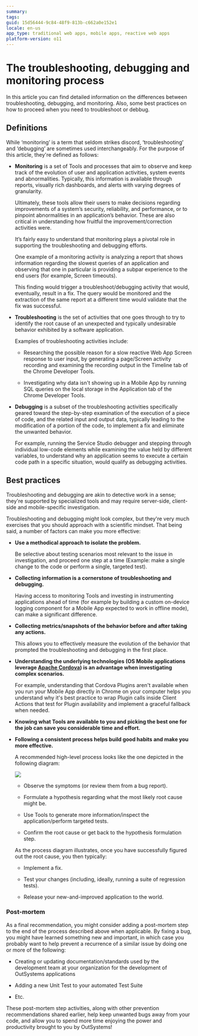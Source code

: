 ```yaml
---
summary:
tags:
guid: 15d56444-9c84-48f9-813b-c662a0e152e1
locale: en-us
app_type: traditional web apps, mobile apps, reactive web apps
platform-version: o11
---
```


# The troubleshooting, debugging and monitoring process

In this article you can find detailed information on the differences between troubleshooting, debugging, and monitoring. Also, some best practices on how to proceed when you need to troubleshoot or debbug. 

## Definitions

While ‘monitoring’ is a term that seldom strikes discord, ‘troubleshooting’ and ‘debugging’ are sometimes used interchangeably. For the purpose of this article, they're defined as follows:

* **Monitoring** is a set of Tools and processes that aim to observe and keep track of the evolution of user and application activities, system events and abnormalities. Typically, this information is available through reports, visually rich dashboards, and alerts with varying degrees of granularity. 

    Ultimately, these tools allow their users to make decisions regarding improvements of a system’s security, reliability, and performance, or to pinpoint abnormalities in an application’s behavior. These are also critical in understanding how fruitful the improvement/correction activities were. 

    It’s fairly easy to understand that monitoring plays a pivotal role in supporting the troubleshooting and debugging efforts.

    One example of a monitoring activity is analyzing a report that shows information regarding the slowest queries of an application and observing that one in particular is providing a subpar experience to the end users (for example, Screen timeouts). 

    This finding would trigger a troubleshoot/debugging activity that would, eventually, result in a fix. The query would be monitored and the extraction of the same report at a different time would validate that the fix was successful.

* **Troubleshooting** is the set of activities that one goes through to try to identify the root cause of an unexpected and typically undesirable behavior exhibited by a software application.

    Examples of troubleshooting activities include:

    * Researching the possible reason for a slow reactive Web App Screen response to user input, by generating a page/Screen activity recording and examining the recording output in the Timeline tab of the Chrome Developer Tools.
    
    * Investigating why data isn't showing up in a Mobile App by running SQL queries on the local storage in the Application tab of the Chrome Developer Tools.


* **Debugging** is a subset of the troubleshooting activities specifically geared toward the step-by-step examination of the execution of a piece of code, and the related input and output data, typically leading to the modification of a portion of the code, to implement a fix and eliminate the unwanted behavior.

    For example, running the Service Studio debugger and stepping through individual low-code elements while examining the value held by different variables, to understand why an application seems to execute a certain code path in a specific situation, would qualify as debugging activities.

## Best practices

Troubleshooting and debugging are akin to detective work in a sense; they're supported by specialized tools and may require server-side, client-side and mobile-specific investigation. 

Troubleshooting and debugging might look complex, but they're very much exercises that you should approach with a scientific mindset. That being said, a number of factors can make you more effective:

* **Use a methodical approach to isolate the problem.**

    Be selective about testing scenarios most relevant to the issue in investigation, and proceed one step at a time (Example: make a single change to the code or perform a single, targeted test).

* **Collecting information is a cornerstone of troubleshooting and debugging.**
    
    Having access to  monitoring Tools and investing in instrumenting applications ahead of time (for example by building a custom on-device logging component for a Mobile App expected to work in offline mode), can make a significant difference.

* **Collecting metrics/snapshots of the behavior before and after taking any actions.**

    This allows you to effectively measure the evolution of the behavior that prompted the troubleshooting and debugging in the first place.

* **Understanding the underlying technologies (OS Mobile applications leverage [Apache Cordova](https://cordova.apache.org/docs/en/latest/guide/overview/)) is an advantage when investigating complex scenarios.** 

    For example, understanding that Cordova Plugins aren't available when you run your Mobile App directly in Chrome on your computer helps you understand why it's best practice to wrap Plugin calls inside Client Actions that test for Plugin availability and implement a graceful fallback when needed.

* **Knowing what Tools are available to you and picking the best one for the job can save you considerable time and effort.**

* **Following a consistent process helps build good habits and make you more effective.** 

    A recommended high-level process looks like the one depicted in the following diagram:

    ![](images/OutSystems_provides_rich_0.png)

    * Observe the symptoms (or review them from a bug report).

    * Formulate a hypothesis regarding what the most likely root cause might be.

    * Use Tools to generate more information/inspect the application/perform targeted tests.

    * Confirm the root cause or get back to the hypothesis formulation step.

    As the process diagram illustrates, once you have successfully figured out the root cause, you then typically:

    * Implement a fix.

    * Test your changes (including, ideally, running a suite of regression tests).

    * Release your new-and-improved application to the world.


### Post-mortem

As a final recommendation, you might consider adding a post-mortem step to the end of the process described above when applicable. By fixing a bug, you might have learned something new and important, in which case you probably want to help prevent a recurrence of a similar issue by doing one or more of the following:

* Creating or updating documentation/standards used by the development team at your organization for the development of OutSystems applications

* Adding a new Unit Test to your automated Test Suite

* Etc.

These post-mortem step activities, along with other prevention recommendations shared earlier, help keep unwanted bugs away from your code, and allow you to spend more time enjoying the power and productivity brought to you by OutSystems!
